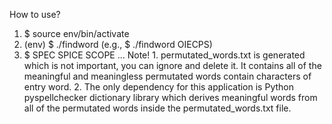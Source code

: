 How to use?

1. $ source env/bin/activate
2. (env) $ ./findword <word> (e.g., $ ./findword OIECPS)
3. $ SPEC
     SPICE
     SCOPE
     ...
Note! 1. permutated_words.txt is generated which is not important, you can ignore and delete it.
         It contains all of the meaningful and meaningless permutated words contain characters of entry word.
      2. The only dependency for this application is Python pyspellchecker dictionary library which derives
         meaningful words from all of the permutated words inside the permutated_words.txt file.
